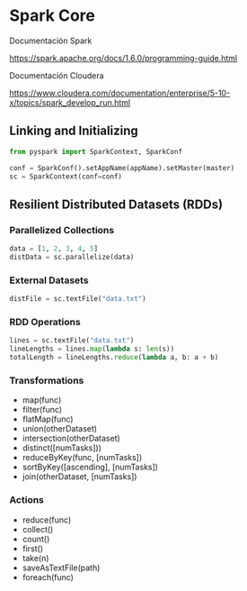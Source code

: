 # Spark Core

Documentación Spark <br >

https://spark.apache.org/docs/1.6.0/programming-guide.html <br >

Documentación Cloudera <br >

https://www.cloudera.com/documentation/enterprise/5-10-x/topics/spark_develop_run.html <br >

## Linking and Initializing
```Python
from pyspark import SparkContext, SparkConf

conf = SparkConf().setAppName(appName).setMaster(master)
sc = SparkContext(conf=conf)
```

## Resilient Distributed Datasets (RDDs)

### Parallelized Collections
```Python
data = [1, 2, 3, 4, 5]
distData = sc.parallelize(data)
```

### External Datasets
```Python
distFile = sc.textFile("data.txt")
```

### RDD Operations
```Python
lines = sc.textFile("data.txt")
lineLengths = lines.map(lambda s: len(s))
totalLength = lineLengths.reduce(lambda a, b: a + b)
```

### Transformations
* map(func)	
* filter(func)	
* flatMap(func)	
* union(otherDataset)	
* intersection(otherDataset)	
* distinct([numTasks]))	
* reduceByKey(func, [numTasks])	
* sortByKey([ascending], [numTasks])	
* join(otherDataset, [numTasks])	

### Actions
* reduce(func)
* collect()
* count()
* first()
* take(n)
* saveAsTextFile(path)
* foreach(func)	
